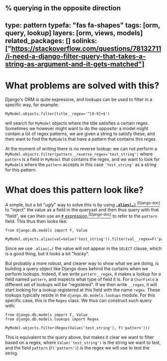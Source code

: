 % querying in the opposite direction
---
type: pattern
typefa: "fas fa-shapes"
tags: [orm, query, lookup]
layers: [orm, views, models]
related_packages: []
solinks: ["https://stackoverflow.com/questions/78132711/i-need-a-django-filter-query-that-takes-a-string-as-argument-and-it-gets-matched"]
---

# What problems are solved with this?


Django's ORM is quite expressive, and lookups can be used to filter in a specific way, for example:

```python3
MyModel.objects.filter(title__regex='^[0-9]+$')
```

will search for `MyModel` objects where the title satisfies a certain regex. Sometimes we however might want to do the opposite: a model might contain a lot of regex patterns, we are given a string to satisfy these, and then want to find the `MyModel`s that have a pattern that contains this regex.

At the moment of writing there is no reverse lookup: we can not perform a `MyModel.objects.filter(pattern__reverse_regex='test_string')` where `pattern` is a field in `MyModel` that contains the regex, and we want to look for `MyModel`s where the `pattern` accepts in this case `'test_string'` as a string for this pattern.

# What does this pattern look like?

A simple, but a bit "*ugly*" way to solve this is by using [**<code>.alias(&hellip;)</code>**&nbsp;<sup>\[Django-doc\]</sup>](https://docs.djangoproject.com/en/stable/ref/models/querysets/#alias) to "inject" the value as a field in the queryset and then thus query with that "field", we can then use an [**`F`** expression&nbsp;<sup>\[Django-doc\]](https://docs.djangoproject.com/en/stable/ref/models/expressions/#django.db.models.F) to refer to the `pattern` field. This thus then looks like:

```python3
from django.db.models import F, Value

MyModel.objects.alias(val=Value('test_string')).filter(val__regex=F('pattern'))
```

Since we use <code>.alias(&hellip;)</code> the value will not appear in the `SELECT` clause, which is a good thing, but it looks a bit "*hacky*".

But probably a more robust, and clearer way to show what we are doing, is building a query object like Django does behind the curtains when we perform lookups. Indeed, if we write `pattern__regex`, it makes a lookup for a field named `pattern`, and inspects what type of field it is. For a `CharField` a different set of lookups will be "registered". If we then write `__regex`, it will start looking for a lookup registered at this field with the name `regex`. These lookups typically reside in the `django.db.models.lookups` module. For this specific case, this is the `Regex` class. We thus can construct such query with:

```python3
from django.db.models import F, Value
from django.db.models.lookups import Regex

MyModel.objects.filter(Regex(Value('test_string'), F('pattern')))
```

This is equivalent to the query above, but makes it clear we want to filter based on a regex, where `Value('test_string')` is the string we want to test, and the field `pattern` (`F('pattern')`) is the regex we will use to test the string.
